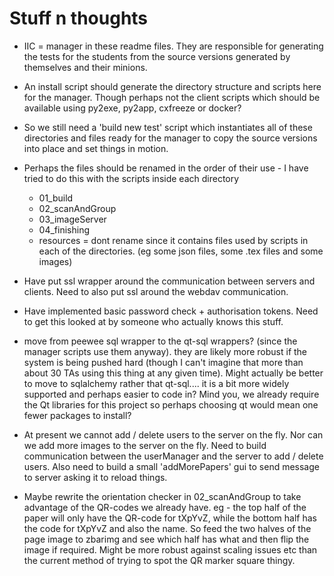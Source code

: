 <!--
__author__ = "Andrew Rechnitzer"
__copyright__ = "Copyright (C) 2018 Andrew Rechnitzer"
__license__ = "GFDL"
 -->

# Stuff n thoughts
* IIC = manager in these readme files. They are responsible for generating the tests for the students from the source versions generated by themselves and their minions.

* An install script should generate the directory structure and scripts here for the manager. Though perhaps not the client scripts which should be available using py2exe, py2app, cxfreeze or docker?

* So we still need a 'build new test' script which instantiates all of these directories and files ready for the manager to copy the source versions into place and set things in motion.

* Perhaps the files should be renamed in the order of their use - I have tried to do this with the scripts inside each directory
  * 01_build
  * 02_scanAndGroup
  * 03_imageServer
  * 04_finishing
  * resources = dont rename since it contains files used by scripts in each of the directories. (eg some json files, some .tex files and some images)

* Have put ssl wrapper around the communication between servers and clients. Need to also put ssl around the webdav communication.

* Have implemented basic password check + authorisation tokens. Need to get this looked at by someone who actually knows this stuff.

* move from peewee sql wrapper to the qt-sql wrappers? (since the manager scripts use them anyway). they are likely more robust if the system is being pushed hard (though I can't imagine that more than about 30 TAs using this thing at any given time). Might actually be better to move to sqlalchemy rather that qt-sql.... it is a bit more widely supported and perhaps easier to code in? Mind you, we already require the Qt libraries for this project so perhaps choosing qt would mean one fewer packages to install?

* At present we cannot add / delete users to the server on the fly. Nor can we add more images to the server on the fly. Need to build communication between the userManager and the server to add / delete users. Also need to build a small 'addMorePapers' gui to send message to server asking it to reload things.

* Maybe rewrite the orientation checker in 02_scanAndGroup to take advantage of the QR-codes we already have. eg - the top half of the paper will only have the QR-code for tXpYvZ, while the bottom half has the code for tXpYvZ and also the name. So feed the two halves of the page image to zbarimg and see which half has what and then flip the image if required. Might be more robust against scaling issues etc than the current method of trying to spot the QR marker square thingy.
